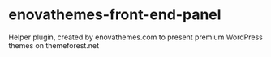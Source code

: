 # enovathemes-front-end-panel

Helper plugin, created by enovathemes.com to present premium WordPress themes on themeforest.net